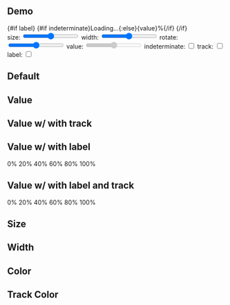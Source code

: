 <script>
  import CircularProgress from '$lib/components/CircularProgress.svelte';
  // import LinearProgress from '$lib/components/LinearProgress.svelte';
  import Preview from '$lib/components/Preview.svelte';
  import Stack from '$lib/components/Stack.svelte';

  let value = 50;
  let size = 40;
  let width = 4;
  let rotate = 0;
  let track = false;
  let indeterminate = true;
  let label = false;
</script>

## Demo

<div class="border border-black/20 rounded bg-white ">
  <Stack horizontal template="1fr auto" items="center" justifyItems="center">
      <CircularProgress
        value={indeterminate ? null : value}
        {size}
        {width}
        {rotate}
        {track}
      >
        {#if label}
          <span class="text-secondary text-xs">
            {#if indeterminate}Loading...{:else}{value}%{/if}
          </span>
        {/if}
      </CircularProgress>
    <div class="bg-black/5 border-l border-black/20 p-4">
      <label class="block">
        size:
        <input type="range" min={0} max={120} bind:value={size} />
      </label>
      <label class="block">
        width:
        <input type="range" min={0} max={20} bind:value={width} />
      </label>
      <label class="block">
        rotate:
        <input type="range" min={0} max={360} bind:value={rotate} />
      </label>
      <label class="block">
        value:
        <input type="range" min={0} max={100} bind:value disabled={indeterminate} />
      </label>
      <label class="block">
        indeterminate:
        <input type="checkbox" bind:checked={indeterminate} />
      </label>
      <label class="block">
        track:
        <input type="checkbox" bind:checked={track} />
      </label>
      <label class="block">
        label:
        <input type="checkbox" bind:checked={label} />
      </label>
    </div>
  </Stack>
</div>

## Default

  <Preview>
    <CircularProgress />
  </Preview>

## Value

  <Preview>
    <Stack horizontal justify="start" gap={32}>
      <CircularProgress value={0} />
      <CircularProgress value={20} />
      <CircularProgress value={40} />
      <CircularProgress value={60} />
      <CircularProgress value={80} />
      <CircularProgress value={100} />
    </Stack>
  </Preview>

## Value w/ with track

<Preview>
<Stack horizontal justify="start" gap={32}>
<CircularProgress value={0} track />
<CircularProgress value={20} track />
<CircularProgress value={40} track />
<CircularProgress value={60} track />
<CircularProgress value={80} track />
<CircularProgress value={100} track />
</Stack>
</Preview>

## Value w/ with label

<Preview>
<Stack horizontal justify="start" gap={32}>
<CircularProgress value={0}>
<span class="text-secondary text-xs">0%</span>
</CircularProgress>
<CircularProgress value={20}>
<span class="text-secondary text-xs">20%</span>
</CircularProgress>
<CircularProgress value={40}>
<span class="text-secondary text-xs">40%</span>
</CircularProgress>
<CircularProgress value={60}>
<span class="text-secondary text-xs">60%</span>
</CircularProgress>
<CircularProgress value={80}>
<span class="text-secondary text-xs">80%</span>
</CircularProgress>
<CircularProgress value={100}>
<span class="text-secondary text-xs">100%</span>
</CircularProgress>
</Stack>
</Preview>

## Value w/ with label and track

<Preview>
  <Stack horizontal justify="start" gap={32}>
    <CircularProgress value={0} track>
      <span class="text-secondary text-xs">0%</span>
    </CircularProgress>
    <CircularProgress value={20} track>
      <span class="text-secondary text-xs">20%</span>
    </CircularProgress>
    <CircularProgress value={40} track>
      <span class="text-secondary text-xs">40%</span>
    </CircularProgress>
    <CircularProgress value={60} track>
      <span class="text-secondary text-xs">60%</span>
    </CircularProgress>
    <CircularProgress value={80} track>
      <span class="text-secondary text-xs">80%</span>
    </CircularProgress>
    <CircularProgress value={100} track>
      <span class="text-secondary text-xs">100%</span>
    </CircularProgress>
  </Stack>
</Preview>

## Size

<Preview>
  <Stack horizontal justify="start" gap={32}>
    <CircularProgress size={20} />
    <CircularProgress />
    <CircularProgress size={100} />
  </Stack>
</Preview>

## Width

<Preview>
  <Stack horizontal justify="start" gap={32}>
    <CircularProgress width={1} />
    <CircularProgress width={2} />
    <CircularProgress />
    <CircularProgress width={10} />
  </Stack>
</Preview>

## Color

<Preview>
  <Stack horizontal justify="start" gap={32}>
    <CircularProgress class="text-blue-500" />
    <CircularProgress class="text-red-500" />
    <CircularProgress class="text-purple-500" />
    <CircularProgress class="text-green-500" />
    <CircularProgress class="text-orange-500" />
  </Stack>
</Preview>

## Track Color

<Preview>
  <Stack horizontal justify="start" gap={32}>
    <CircularProgress
      class="text-blue-500"
      style="--track-color: var(--color-blue-100)"
      track
    />
    <CircularProgress
      class="text-red-500"
      style="--track-color: var(--color-red-100)"
      track
    />
    <CircularProgress
      class="text-purple-500"
      style="--track-color: var(--color-purple-100)"
      track
    />
    <CircularProgress
      class="text-green-500"
      style="--track-color: var(--color-green-100)"
      track
    />
    <CircularProgress
      class="text-orange-500"
      style="--track-color: var(--color-orange-100)"
      track
    />
  </Stack>
</Preview>
